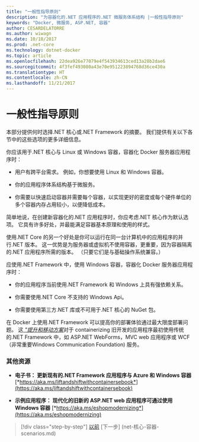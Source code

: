 ```yaml
---
title: "一般性指导原则"
description: "为容器化的.NET 应用程序的.NET 微服务体系结构 |一般性指导原则"
keywords: "Docker, 微服务, ASP.NET, 容器"
author: CESARDELATORRE
ms.author: wiwagn
ms.date: 10/18/2017
ms.prod: .net-core
ms.technology: dotnet-docker
ms.topic: article
ms.openlocfilehash: 22dea926e77079e4f543934613ced13a28b2dae6
ms.sourcegitcommit: 4f3fef493080a43e70e951223894768d36ce430a
ms.translationtype: HT
ms.contentlocale: zh-CN
ms.lasthandoff: 11/21/2017
---
```

# <a name="general-guidance"></a>一般性指导原则

本部分提供何时选择.NET 核心或.NET Framework 的摘要。 我们提供有关以下各节中的这些选项的更多详细信息。

你应该用于.NET 核心与 Linux 或 Windows 容器，容器化 Docker 服务器应用程序时：

-   用户有跨平台需求。 例如，你想要使用 Linux 和 Windows 容器。

-   你的应用程序体系结构基于微服务。

-   你需要以快速启动容器并需要每个容器，以实现更好的密度或每个硬件单位的多个容器内存占用较小，以便降低成本。

简单地说，在创建新容器化的.NET 应用程序时，你应考虑.NET 核心作为默认选项。 它具有许多好处，并最能满足容器基本原理和使用的样式。

使用.NET Core 的另一个好处是你可以运行在同一台计算机中的应用程序的并行.NET 版本。 这一优势是为服务器或虚拟机不使用容器，更重要，因为容器隔离的.NET 应用程序所需的版本。 （只要它们是与基础操作系统兼容。）

应使用.NET Framework 中，使用 Windows 容器，容器化 Docker 服务器应用程序时：

-   你的应用程序当前使用.NET Framework 和 Windows 上具有强依赖关系。

-   你需要使用.NET Core 不支持的 Windows Api。

-   你需要使用第三方.NET 库或不可用于.NET 核心的 NuGet 包。

在 Docker 上使用.NET Framework 可以提高你的部署体验通过最大限度部署问题。 这[ *"提升和移动方案*](https://aka.ms/liftandshiftwithcontainersebook)对于 containerizing 旧开发的应用程序最初使用传统的.NET Framework 中，如 ASP.NET WebForms，MVC web 应用程序或 WCF （非常重要Windows Communication Foundation) 服务。

### <a name="additional-resources"></a>其他资源

-   **电子书： 更新现有的.NET Framework 应用程序与 Azure 和 Windows 容器**
    [*https://aka.ms/liftandshiftwithcontainersebook*](https://aka.ms/liftandshiftwithcontainersebook)

-   **示例应用程序： 现代化的旧新的 ASP.NET web 应用程序可通过使用 Windows 容器**
    [*https://aka.ms/eshopmodernizing*](https://aka.ms/eshopmodernizing)


>[!div class="step-by-step"]
[以前](index.md) [下一步] (net-核心-容器-scenarios.md)

